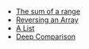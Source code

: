 - [The sum of a range](https://github.com/DraciVik/Eloquent_JavaScript_Exercises/blob/master/Chapter_04-Data_Structures%EF%80%BAObjects_and_Arrays/theSumOfARange.js)
- [Reversing an Array](https://github.com/DraciVik/Eloquent_JavaScript_Exercises/blob/master/Chapter_04-Data_Structures%EF%80%BAObjects_and_Arrays/reversingAnArray.js)
- [A List](https://github.com/DraciVik/Eloquent_JavaScript_Exercises/blob/master/Chapter_04-Data_Structures%EF%80%BAObjects_and_Arrays/aList.js)
- [Deep Comparison](https://github.com/DraciVik/Eloquent_JavaScript_Exercises/blob/master/Chapter_04-Data_Structures%EF%80%BAObjects_and_Arrays/deepComparison.js)
